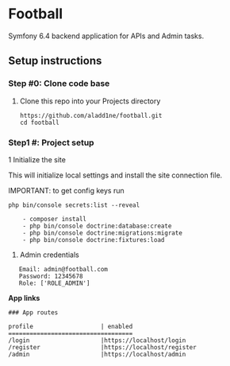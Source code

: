 # Football
Symfony 6.4  backend application for APIs and Admin tasks.

## Setup instructions

### Step #0: Clone code base
1. Clone this repo into your Projects directory

    ```
    https://github.com/aladd1ne/football.git
    cd football
    ```
   
### Step1 #: Project setup
1 Initialize the site

   This will initialize local settings and install the site connection file.

IMPORTANT: to get config keys run 
```
php bin/console secrets:list --reveal 
```
```
    - composer install
    - php bin/console doctrine:database:create
    - php bin/console doctrine:migrations:migrate
    - php bin/console doctrine:fixtures:load
```

1. Admin credentials

```
   Email: admin@football.com
   Password: 12345678
   Role: ['ROLE_ADMIN']
   ```
**App links**

```console
### App routes

profile                   | enabled
===================================
/login                    |https://localhost/login   
/register                 |https://localhost/register     
/admin                    |https://localhost/admin     
 
```